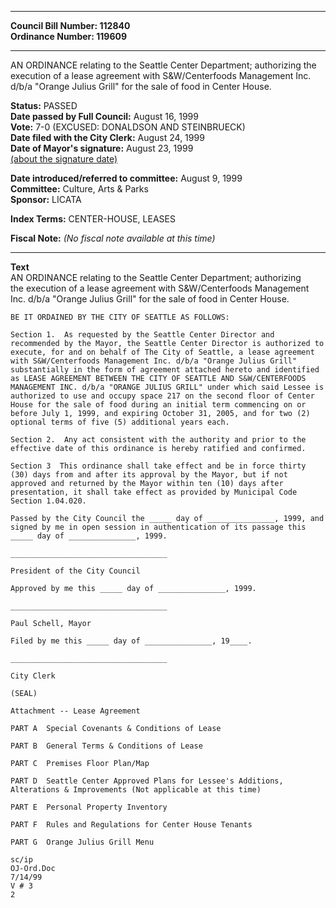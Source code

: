 * * * * *  
  
**Council Bill Number: [](#h0)[](#h2)112840**   
**Ordinance Number: 119609**  
  
* * * * *  
  
AN ORDINANCE relating to the Seattle Center Department; authorizing the execution of a lease agreement with S&W/Centerfoods Management Inc. d/b/a "Orange Julius Grill" for the sale of food in Center House.  
  
**Status:** PASSED   
**Date passed by Full Council:** August 16, 1999   
**Vote:** 7-0 (EXCUSED: DONALDSON AND STEINBRUECK)   
**Date filed with the City Clerk:** August 24, 1999   
**Date of Mayor's signature:** August 23, 1999   
[(about the signature date)](/~public/approvaldate.htm)   
  
  
**Date introduced/referred to committee:** August 9, 1999   
**Committee:** Culture, Arts & Parks   
**Sponsor:** LICATA   
  
**Index Terms:** CENTER-HOUSE, LEASES  
  
**Fiscal Note:** *(No fiscal note available at this time)*  
  
* * * * *  
  
**Text**  
    AN ORDINANCE relating to the Seattle Center Department; authorizing  
    the execution of a lease agreement with S&W/Centerfoods Management  
    Inc. d/b/a "Orange Julius Grill" for the sale of food in Center House.  
  
    BE IT ORDAINED BY THE CITY OF SEATTLE AS FOLLOWS:  
  
    Section 1.  As requested by the Seattle Center Director and  
    recommended by the Mayor, the Seattle Center Director is authorized to  
    execute, for and on behalf of The City of Seattle, a lease agreement  
    with S&W/Centerfoods Management Inc. d/b/a "Orange Julius Grill"  
    substantially in the form of agreement attached hereto and identified  
    as LEASE AGREEMENT BETWEEN THE CITY OF SEATTLE AND S&W/CENTERFOODS  
    MANAGEMENT INC. d/b/a "ORANGE JULIUS GRILL" under which said Lessee is  
    authorized to use and occupy space 217 on the second floor of Center  
    House for the sale of food during an initial term commencing on or  
    before July 1, 1999, and expiring October 31, 2005, and for two (2)  
    optional terms of five (5) additional years each.  
  
    Section 2.  Any act consistent with the authority and prior to the  
    effective date of this ordinance is hereby ratified and confirmed.  
  
    Section 3  This ordinance shall take effect and be in force thirty  
    (30) days from and after its approval by the Mayor, but if not  
    approved and returned by the Mayor within ten (10) days after  
    presentation, it shall take effect as provided by Municipal Code  
    Section 1.04.020.  
  
    Passed by the City Council the _____ day of _______________, 1999, and  
    signed by me in open session in authentication of its passage this  
    _____ day of _______________, 1999.  
  
    ___________________________________  
  
    President of the City Council  
  
    Approved by me this _____ day of _______________, 1999.  
  
    ___________________________________  
  
    Paul Schell, Mayor  
  
    Filed by me this _____ day of _______________, 19____.  
  
    ___________________________________  
  
    City Clerk  
  
    (SEAL)  
  
    Attachment -- Lease Agreement  
  
    PART A  Special Covenants & Conditions of Lease  
  
    PART B  General Terms & Conditions of Lease  
  
    PART C  Premises Floor Plan/Map  
  
    PART D  Seattle Center Approved Plans for Lessee's Additions,  
    Alterations & Improvements (Not applicable at this time)  
  
    PART E  Personal Property Inventory  
  
    PART F  Rules and Regulations for Center House Tenants  
  
    PART G  Orange Julius Grill Menu  
  
    sc/ip  
    OJ-Ord.Doc  
    7/14/99  
    V # 3  
    2  
